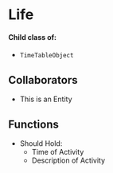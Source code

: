 # Life

#### Child class of:
* `TimeTableObject`

## Collaborators
* This is an Entity

## Functions
* Should Hold:
  * Time of Activity 
  * Description of Activity
